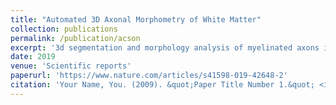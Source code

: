 ```yaml
---
title: "Automated 3D Axonal Morphometry of White Matter"
collection: publications
permalink: /publication/acson
excerpt: '3d segmentation and morphology analysis of myelinated axons in the corpus callosum.'
date: 2019
venue: 'Scientific reports'
paperurl: 'https://www.nature.com/articles/s41598-019-42648-2'
citation: 'Your Name, You. (2009). &quot;Paper Title Number 1.&quot; <i>Journal 1</i>. 1(1).'
---
```

